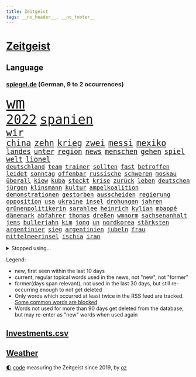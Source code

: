 ```yaml
---
title: Zeitgeist
tags: __no_header__, __no_footer__
---
```


# [Zeitgeist](https://oliz.io/zeitgeist/)

## Language

<h3><a href="https://www.spiegel.de" target="_blank">spiegel.de</a> (German, 9 to 2 occurrences)</h3>
<p style="font-family:monospace">
<span style="font-size:32pt"><a href="news_links.html#wm" class="current">wm</a></span>
<br>
<span style="font-size:26pt"><a href="news_links.html#2022" class="current">2022</a></span>
<span style="font-size:26pt"><a href="news_links.html#spanien" class="current">spanien</a></span>
<br>
<span style="font-size:20pt"><a href="news_links.html#wir" class="current">wir</a></span>
<br>
<span style="font-size:17pt"><a href="news_links.html#china" class="current">china</a></span>
<span style="font-size:17pt"><a href="news_links.html#zehn" class="current">zehn</a></span>
<span style="font-size:17pt"><a href="news_links.html#krieg" class="current">krieg</a></span>
<span style="font-size:17pt"><a href="news_links.html#zwei" class="current">zwei</a></span>
<span style="font-size:17pt"><a href="news_links.html#messi" class="current">messi</a></span>
<span style="font-size:17pt"><a href="news_links.html#mexiko" class="current">mexiko</a></span>
<br>
<span style="font-size:14pt"><a href="news_links.html#landes" class="current">landes</a></span>
<span style="font-size:14pt"><a href="news_links.html#unter" class="current">unter</a></span>
<span style="font-size:14pt"><a href="news_links.html#region" class="current">region</a></span>
<span style="font-size:14pt"><a href="news_links.html#news" class="current">news</a></span>
<span style="font-size:14pt"><a href="news_links.html#menschen" class="current">menschen</a></span>
<span style="font-size:14pt"><a href="news_links.html#gehen" class="current">gehen</a></span>
<span style="font-size:14pt"><a href="news_links.html#spiel" class="current">spiel</a></span>
<span style="font-size:14pt"><a href="news_links.html#welt" class="current">welt</a></span>
<span style="font-size:14pt"><a href="news_links.html#lionel" class="current">lionel</a></span>
<br>
<span style="font-size:12pt"><a href="news_links.html#deutschland" class="current">deutschland</a></span>
<span style="font-size:12pt"><a href="news_links.html#team" class="current">team</a></span>
<span style="font-size:12pt"><a href="news_links.html#trainer" class="current">trainer</a></span>
<span style="font-size:12pt"><a href="news_links.html#sollten" class="current">sollten</a></span>
<span style="font-size:12pt"><a href="news_links.html#fast" class="current">fast</a></span>
<span style="font-size:12pt"><a href="news_links.html#betroffen" class="current">betroffen</a></span>
<span style="font-size:12pt"><a href="news_links.html#leidet" class="current">leidet</a></span>
<span style="font-size:12pt"><a href="news_links.html#sonntag" class="current">sonntag</a></span>
<span style="font-size:12pt"><a href="news_links.html#offenbar" class="current">offenbar</a></span>
<span style="font-size:12pt"><a href="news_links.html#russische" class="current">russische</a></span>
<span style="font-size:12pt"><a href="news_links.html#schweren" class="current">schweren</a></span>
<span style="font-size:12pt"><a href="news_links.html#moskau" class="current">moskau</a></span>
<span style="font-size:12pt"><a href="news_links.html#überall" class="current">überall</a></span>
<span style="font-size:12pt"><a href="news_links.html#kiew" class="current">kiew</a></span>
<span style="font-size:12pt"><a href="news_links.html#kuba" class="current">kuba</a></span>
<span style="font-size:12pt"><a href="news_links.html#steckt" class="current">steckt</a></span>
<span style="font-size:12pt"><a href="news_links.html#krise" class="current">krise</a></span>
<span style="font-size:12pt"><a href="news_links.html#zurück" class="current">zurück</a></span>
<span style="font-size:12pt"><a href="news_links.html#leben" class="current">leben</a></span>
<span style="font-size:12pt"><a href="news_links.html#deutschen" class="current">deutschen</a></span>
<span style="font-size:12pt"><a href="news_links.html#jürgen" class="current">jürgen</a></span>
<span style="font-size:12pt"><a href="news_links.html#klinsmann" class="new">klinsmann</a></span>
<span style="font-size:12pt"><a href="news_links.html#kultur" class="current">kultur</a></span>
<span style="font-size:12pt"><a href="news_links.html#ampelkoalition" class="current">ampelkoalition</a></span>
<span style="font-size:12pt"><a href="news_links.html#demonstrationen" class="current">demonstrationen</a></span>
<span style="font-size:12pt"><a href="news_links.html#gestorben" class="current">gestorben</a></span>
<span style="font-size:12pt"><a href="news_links.html#ausscheiden" class="current">ausscheiden</a></span>
<span style="font-size:12pt"><a href="news_links.html#regierung" class="current">regierung</a></span>
<span style="font-size:12pt"><a href="news_links.html#opposition" class="current">opposition</a></span>
<span style="font-size:12pt"><a href="news_links.html#usa" class="current">usa</a></span>
<span style="font-size:12pt"><a href="news_links.html#ukraine" class="current">ukraine</a></span>
<span style="font-size:12pt"><a href="news_links.html#insel" class="current">insel</a></span>
<span style="font-size:12pt"><a href="news_links.html#drohungen" class="current">drohungen</a></span>
<span style="font-size:12pt"><a href="news_links.html#jahren" class="current">jahren</a></span>
<span style="font-size:12pt"><a href="news_links.html#grünenpolitikerin" class="current">grünenpolitikerin</a></span>
<span style="font-size:12pt"><a href="news_links.html#sarahlee" class="new">sarahlee</a></span>
<span style="font-size:12pt"><a href="news_links.html#heinrich" class="current">heinrich</a></span>
<span style="font-size:12pt"><a href="news_links.html#kylian" class="current">kylian</a></span>
<span style="font-size:12pt"><a href="news_links.html#mbappé" class="current">mbappé</a></span>
<span style="font-size:12pt"><a href="news_links.html#dänemark" class="current">dänemark</a></span>
<span style="font-size:12pt"><a href="news_links.html#abfahrer" class="new">abfahrer</a></span>
<span style="font-size:12pt"><a href="news_links.html#thomas" class="current">thomas</a></span>
<span style="font-size:12pt"><a href="news_links.html#dreßen" class="new">dreßen</a></span>
<span style="font-size:12pt"><a href="news_links.html#wmnorm" class="new">wmnorm</a></span>
<span style="font-size:12pt"><a href="news_links.html#sachsenanhalt" class="current">sachsenanhalt</a></span>
<span style="font-size:12pt"><a href="news_links.html#jens" class="current">jens</a></span>
<span style="font-size:12pt"><a href="news_links.html#bullerjahn" class="new">bullerjahn</a></span>
<span style="font-size:12pt"><a href="news_links.html#kim" class="current">kim</a></span>
<span style="font-size:12pt"><a href="news_links.html#jong" class="new">jong</a></span>
<span style="font-size:12pt"><a href="news_links.html#un" class="new">un</a></span>
<span style="font-size:12pt"><a href="news_links.html#nordkorea" class="current">nordkorea</a></span>
<span style="font-size:12pt"><a href="news_links.html#stärksten" class="current">stärksten</a></span>
<span style="font-size:12pt"><a href="news_links.html#argentinier" class="current">argentinier</a></span>
<span style="font-size:12pt"><a href="news_links.html#sieg" class="current">sieg</a></span>
<span style="font-size:12pt"><a href="news_links.html#argentinien" class="current">argentinien</a></span>
<span style="font-size:12pt"><a href="news_links.html#jubeln" class="current">jubeln</a></span>
<span style="font-size:12pt"><a href="news_links.html#frau" class="current">frau</a></span>
<span style="font-size:12pt"><a href="news_links.html#mittelmeerinsel" class="new">mittelmeerinsel</a></span>
<span style="font-size:12pt"><a href="news_links.html#ischia" class="new">ischia</a></span>
<span style="font-size:12pt"><a href="news_links.html#iran" class="current">iran</a></span>
</p>
<details>
<summary>Stopped using...</summary>
<p class="former" style="font-size:12pt">
jugendliche(767) netzwerken(767) küste(766) großteil(765) herbst(765) hervor(765) coronawelle(764) haftstrafe(764) scheidet(764) software(764) usbehörden(764) aufgeben(763) flieht(763) gewissen(763) joachim(763) johnson(763) lebenslanger(763) myanmar(763) präsidentschaftswahl(763) richtigen(763) verriet(763) breit(762) islamischer(762) respekt(762) verdächtiger(762) versuch(762) verteilt(762) wünscht(762) behandlung(761) bewerber(761) covid19(761) erholt(761) gefährden(761) gelernt(761) gereist(761) kennen(761) klimawandels(761) maske(761) razzia(761) stattfinden(761) steuer(761) verhängen(761) 2016(760) berufung(760) eingebrochen(760) hinweisen(760) infrage(760) männern(760) rostock(760) abgesagt(759) alexej(759) bahnhof(759) büros(759) einführen(759) erteilt(759) gefasst(759) nawalny(759) stolz(759) vorher(759) begründung(758) erfahrung(758) weitergegeben(758) wenden(758) angekommen(757) australische(757) doku(757) erkennen(757) eustaaten(757) konfrontiert(757) schülerinnen(757) studium(757) verkehrsminister(757) weisen(757) zahlung(757) bestimmt(756) bvb(756) vergessen(756) überschattet(756) angeblichen(755) appell(755) bewertet(755) niederländische(755) schadet(755) verschwand(755) dramatisch(754) homeoffice(754) potsdam(754) spott(754) übergeben(754) amerikanischen(753) gemeldet(753) institut(753) ministerpräsidenten(753) sprecher(753) stil(753) deutlichen(752) erkenntnisse(752) freiburg(752) kräftig(752) passt(752) sinn(752) 1945(751) drastische(751) lüge(751) ursachen(751) angeklagten(750) athleten(750) büro(750) dicht(750) erinnern(750) glücklich(750) kehrte(750) abschaffen(749) berühmte(749) geklärt(749) oppositionelle(749) wähler(749) finanzieren(748) rassistischen(748) restaurants(748) brauche(747) freie(747) schwindet(747) e(746) 900(745) ausgeliefert(745) zogen(745) beteiligen(744) hürden(744) luca(744) lücke(744) aufarbeitung(743) auflagen(743) empfängt(742) status(741) em(740) geimpft(740) holocaust(740) nachbarn(740) william(740) schockiert(739) uefa(739) voraussetzungen(739) dfbpokal(737) griechischen(737) streitet(736) analysiert(735) insassen(735) iphone(735) nachbar(735) führenden(734) rettete(734) ausgesetzt(733) favorit(733) hohem(733) retter(732) s(732) 2012(731) sinkende(731) sprachen(731) informiert(729) wandel(728) niedrig(723) rutschte(722) identität(717) verpasste(716) günther(713) topspiel(711) premiers(709) flug(708) farbe(706) verdoppelt(706) herzinfarkt(699) bösen(692) mängel(692) anna(653) konfrontation(650) gezielt(645) fotografiert(644) lehrerin(640) konkreten(624) unverletzt(619) demnächst(615) 4000(614) südwesten(602) russe(600) konservative(598) erteilte(594) athen(593) gebeten(582) verlag(568) banken(562) willkommen(559) militärische(555) gestanden(545) potsdamer(542) absolute(534) dorthin(525) eingeladen(525) finger(513) schwäche(513) höherer(511) anführer(507) ministerin(502) volk(498) kämpften(485) chaotischen(482) präsentierte(477) sichtbar(475) ostseepipeline(473) hamburgs(470) inszenieren(468) ahrtal(464) dankte(464) flut(464) superstars(462) weibliche(462) flutkatastrophe(460) siebzigerjahren(458) nachträglich(455) staatskonzern(454) bemerkbar(452) gestern(450) ankommen(445) iphones(445) funktionen(444) gerissen(444) lina(438) gladbach(435) hoffenheim(435) rückgabe(433) ussoldaten(429) lutz(428) universität(426) papiere(425) milch(420) 73(419) atombombe(419) gehälter(419) draghi(416) schnelles(412) stach(412) basis(410) straftaten(407) staatssekretär(405) kurze(399) mehrfamilienhaus(397) unterhaus(397) harren(396) grünenpolitiker(394) bettina(389) direkte(388) gaslieferungen(386) empfehlen(384) oppositionsführer(383) saal(382) missbrauchsskandal(380) 200000(378) gasversorgung(378) importieren(378) beantwortet(376) radikaler(375) schuldenbremse(375) beruft(372) vorwand(372) lieferungen(371) versenkt(371) bas(368) bärbel(368) beschlagnahmte(366) hafenstadt(366) stromausfall(366) coaching(360) bevorstehenden(357) ostukraine(357) schienen(356) schusswaffen(356) entziehen(353) minderjähriger(353) tories(351) svenja(346) gelb(344) johnsons(344) ozean(344) decken(343) extremer(343) rekordsumme(342) zustande(342) mache(341) nagel(341) stephen(340) missverstanden(339) phänomen(339) mitleid(337) aston(335) brennt(332) pessimistisch(332) instituts(330) kriegs(330) omikron(330) windräder(327) lieferung(326) küche(322) 68(320) gefühle(320) getäuscht(320) moskauer(320) downing(318) fördern(314) bronze(313) kraftwerk(313) verpflichtung(313) gerammt(312) zerstörung(311) einrichtungen(309) cool(307) hinzu(307) flugzeugen(306) abhalten(305) neuwagen(305) ring(302) luhansk(301) schwieriger(300) hauptbahnhof(298) benutzen(297) entführung(297) aufgeklärt(296) damalige(293) gerichte(293) hartes(292) ukrainerin(292) ausraster(291) protestierenden(290) methan(288) verweist(288) wahlrechtsreform(286) bürgerkrieg(284) verzweifeln(284) emotionalen(283) unabhängiger(283) gezwungen(280) aldi(279) anstrengungen(278) andrij(276) melnyk(276) solo(276) journalismus(275) 350(274) premierministerin(274) berlusconi(273) gymnasium(273) transparenz(271) warme(269) franzose(268) diebstahls(265) rekonstruktion(262) abseits(261) kusel(261) verübt(261) betrugs(259) silber(258) anschlägen(256) therapie(256) vereinigung(255) abrechnung(250) ernsthaft(249) gefolgt(248) kanzlerpartei(248) sanktioniert(247) schildern(247) sperre(247) beschwören(246) betreiben(246) hinterbliebenen(245) mangelhaft(245) erneuerbare(244) beschuldigten(240) blume(240) evakuierung(238) profitierte(238) spiegelbildungsnewsletter(238) tina(238) empfang(237) töchter(237) kriegsverbrechen(233) lindners(233) schnellere(231) tanken(231) wiedereinführung(231) koch(230) jüngster(226) innenräumen(225) königsklasse(223) links(223) günstiger(222) lautete(222) zurückhaltend(222) köpfe(221) offiziere(221) untergebracht(219) ferraripilot(218) geist(218) oksana(218) poleposition(218) rechnungshof(217) sainz(216) boxen(214) separatistenführer(214) stocken(214) beigelegt(213) dmitrij(213) energiekonzerne(213) suchten(213) bundesverband(212) partnern(212) spannung(212) ausschließlich(211) erlauben(211) kassen(211) kompensieren(208) diesjährigen(207) updates(207) windkraftausbau(207) agenten(206) neuwahlen(206) kritischer(205) my(205) lauterbachs(204) nordwesten(204) ideologie(203) elend(202) maximilian(201) hungerkrise(199) großoffensive(196) schleppend(196) enkel(191) vermisster(190) giftige(189) ärztinnen(189) niedrigere(188) psychiatrie(188) hochrangiger(187) ringtausch(187) state(187) habecks(186) halt(186) kleinflugzeug(185) kleinflugzeugs(185) susanne(185) ehrt(183) entschuldigte(183) mannheim(183) scholz’(183) kletterte(182) skandalen(182) schonen(181) trennten(181) bosnien(180) falschem(180) lichter(180) droge(179) usschauspieler(179) westjordanland(179) willkür(179) einstecken(177) hitze(176) kinderinterview(176) viral(176) dortmunds(175) held(175) zuständen(174) anfällig(172) stagniert(172) ereignete(171) ex(171) verlaufen(171) 80000(169) ikonische(169) managerin(169) anhängerschaft(168) cannabis(168) legalisierung(168) vereidigt(168) norweger(167) dmitri(166) libanon(166) beatrix(165) diejenigen(165) nachhaltig(165) usbasketballerin(165) versinkt(165) riesigen(163) griechische(161) stockholm(161) effizienter(160) verfassungsbeschwerde(160) einhalten(159) zeitschrift(159) 13jährigen(157) vernommen(157) zuckerberg(157) austrocknen(156) kühnert(156) einzudämmen(155) streichung(155) tierschützer(155) dfbpokals(154) offensichtlich(154) spdgeneralsekretär(154) einfahrt(153) einsparen(152) ross(152) sprung(152) lng(151) therapien(150) uiguren(150) weltfußballer(150) gegenwart(149) mobilisieren(147) fließen(146) sudan(146) vorgeführt(146) drogenboss(145) geltenden(145) outfit(145) zwillinge(145) nszeit(144) aufräumen(143) blätter(143) hast(143) ressorts(143) ängste(142) rauchmelder(141) jagt(140) millionenstrafe(140) 9eurotickets(139) vorschau(139) vorstellung(139) gesteuert(138) gästen(137) verdeckte(137) bekämpft(136) partnerin(135) usarmee(133) webbteleskop(133) depression(132) erobern(132) kronprinz(132) ausgebeutet(131) direktorin(131) kostete(131) rechtspopulist(131) cyberattacke(130) sinnvoller(130) stehende(130) endgültige(129) krebserkrankung(129) lapid(129) geliebt(127) kommentare(127) absurden(126) diente(126) freigestellt(126) geschichtenewsletter(126) laufzeit(126) vize(126) madame(125) dringt(124) krach(124) verkehrsministerium(124) berlinneukölln(123) formen(123) fünfmal(123) sabine(123) wissenschaft(123) überzeugend(122) matterhorn(121) medizinische(121) niedrigen(121) schlägerei(121) suchtforscher(121) detroit(120) fehlenden(120) mittelfristig(120) achtung(119) hunderttausenden(119) trendwende(119) umstrittenem(119) akzeptabel(118) buchhandels(118) konsumieren(118) kämpferisch(118) lebensgefährte(118) moderiert(118) eurowings(117) flugzeugbauer(117) goldmedaille(117) anschlags(116) branchenverband(116) kultusminister(116) verbrauch(116) atomgespräche(115) elbe(115) frühestens(115) made(115) schmerzhaft(115) trägerrakete(115) verstanden(115) wahrzeichen(115) abgebrannt(114) digitale(114) prostituierten(114) ähnlichen(114) bond(113) horrenden(113) teufel(113) kolonialzeit(112) obduktionsergebnis(112) pipeline(112) schleuser(112) service(112) starkwatzinger(112) verleihung(112) starts(111) strompreis(111) bahnfahren(110) denys(110) emobilität(110) schmyhal(110) warmes(110) chinesen(109) einnahme(109) glänzen(109) angeschlagener(108) entlarvt(108) mahmoud(108) disziplinarverfahren(107) laufzeitverlängerung(107) revolte(107) sarg(107) britta(106) dargestellt(106) frauenanteil(106) begangen(105) effekt(105) offenlegen(105) sexistisch(105) verringert(105) historikerin(104) vertrauter(104) danke(103) intendant(103) medikamenten(103) privatwirtschaft(103) sterling(103) summer(103) etlichen(102) prostitution(102) island(101) kippten(101) rezessionsangst(101) schwarzmarkt(100) verschleiern(100) daneben(99) gründet(99) hansa(99) hingelegt(99) krankschreibungen(99) anordnung(98) bränden(98) umsetzbar(98) bundesamts(97) carlsen(97) energieverbrauch(97) korrekt(97) protestbewegung(97) stock(97) dreijährigen(96) wettkämpfen(96) pornografie(95) stattgefunden(95) hindernis(94) machtdemonstration(94) schmelzen(94) unrealistisch(94) unwohlsein(94) wärmepumpen(94) dreijähriger(93) katastrophenschutz(93) nachfolgeregelung(93) verstoß(93) anzeigen(92) durchs(92) gangster(92) wanken(92) importiert(91) myanmars(91) nebenwirkungen(91) südküste(91) anklagebehörde(90) athletin(90) auszusetzen(90) bundesministerien(90) dekret(90) dopings(90) einsparungen(90) kater(90) privates(90) rettungspaket(90) unbeliebt(90) abmachung(89) defekte(89) fördertopf(89) millionenschweren(89) mithäftling(89) tiny(89) erbitterter(88) fahrerinnen(88) spitzen(88) umgerüstet(88) 458(87) begraben(87) bestattet(87) geschont(87) hartnäckig(87) kandidierte(87) sommerspielen(87) stromrechnung(87) weltpolitik(87) zahlte(87) freibetrag(86) wars(86) ausschließen(85) huth(85) konkreter(85) nuklearer(85) operative(85) bewohnern(84) eberl(84) erstach(84) killer(84) leitzinserhöhung(84) saisonstart(84) unterspült(84) behaarung(83) damen(83) desaströses(83) fahrten(83) landwirtschaftlichen(83) spätsommer(83) taipeh(83) torschützen(83) usstaat(83) 2022/23(82) alonso(82) inselstaats(82) niedrigwasser(82) angegangen(81) begreift(81) lindsey(81) schilder(81) strenge(81) türme(81) ussenator(81) abwehren(80) blamiert(80) franck(80) ribéry(80) thailändischen(80) vernichtenden(80) örtliche(80) akwlaufzeitverlängerung(79) aufzeichnungen(79) bewarb(79) gasvorkommen(79) gratuliert(79) langweiliger(79) mississippi(79) twitterkanal(79) vision(79) zugesprochen(79) zwangsräumung(79) sommerlich(78) antarktis(77) ashton(77) desideriuserasmusstiftung(77) eon(77) fatales(77) grundfreibetrag(77) reklamiert(77) vorgeht(77) angepassten(76) bedauert(76) infrastrukturministerium(76) marihuana(76) simulieren(76) befehlshaber(75) beiseitelegen(75) safe(75) sicherheitslücken(75) angezeigt(74) erspart(74) fußballprofis(74) gewürdigt(74) griechischtürkischen(74) hungertod(74) muslimischen(74) prägt(74) schulpflicht(74) tobias(74) gezeichnet(73) liverpooltrainer(73) rechtfertigen(73) rot(73) überwachten(73) freundschaftlich(72) goldener(72) rushdie(72) weizsäcker(72) 150000(71) akwweiterbetrieb(71) blutiger(71) eid(71) energiesicherheit(71) formierte(71) frieren(71) lernte(71) messbar(71) rappers(71) spielten(71) herzegowina(70) obduktion(70) rechter(70) stapel(70) vergisst(70) zdfpolitbarometer(70) fahrzeiten(69) tabellenspitze(69) aktiven(68) automaten(68) coronamaskenpflicht(68) heroin(68) abgekartetes(67) inflationsausgleich(67) klaute(67) staudamm(67) tue(67) astronomie(66) diäten(66) kommerzielle(66) mexikanische(66) seitenlinie(66) klosterhalfen(65) konstanze(65) langstreckenläuferin(65) natürlichen(65) nora(65) regisseurin(65) salma(65) bereiche(64) beseitigung(64) machtmissbrauch(64) vorstandsmitglieder(64) angereist(63) bezirken(63) drakonische(63) erhärtet(63) granaten(63) senders(63) spitzenbeamte(63) chefredakteurin(62) giovanni(62) hausarrest(62) pässen(62) strafrechtliche(62) wasserqualität(62) attackieren(61) chemikalien(61) germany(61) tuch(61) verstören(61) 16000(60) bundeswirtschaftsministerium(60) bussen(60) milliardenkosten(60) reinigung(60) stagnation(60) vanessa(60) verhaltens(60) ausweise(59) bewerbung(59) durchqueren(59) leihgabe(59) präzise(59) scheuer(59) beate(58) buchpreis(58) eingeführten(58) luftangriff(58) preisverleihungen(58) einzelhändler(57) gefühlen(57) hommage(57) linkenabgeordnete(57) nordosten(57) straßenrennen(57) studienkredite(57) verfehlungen(57) verjähren(57) alpine(56) deftig(56) intimität(56) kabinetts(56) klimastiftung(56) luftfilter(56) mv(56) 282(55) 36000(55) baltischen(55) besiegte(55) einschalten(55) ereignet(55) erinnerungskultur(55) extinction(55) jahrhunderts(55) medizinstudienplätze(55) rebellion(55) wonach(54) erklimmen(53) landesarbeitsgericht(53) rühren(53) umgekehrt(53) annehmen(52) bombardiert(52) doppelte(52) gutem(52) roboter(52) abgelöst(51) flachen(51) futter(51) mittelschicht(51) bildschirm(50) breitbandausbau(50) klimaaktivist(50) kranke(50) reichten(50) richters(50) vwboss(50) eingeschaltet(49) faulheit(49) spiegelrekonstruktion(49) sportlerin(49) unglücksmaschine(49) zuschauerrekord(49) erlöse(48) grauenvolle(48) kleber(48) renommierten(48) verdunkelt(48) atommüll(47) ian(47) pilotenstreik(47) verstorbene(47) gratulieren(46) kriegsmüdigkeit(46) spiegelrecherche(46) dokumentarfilmer(45) leidenschaftliche(45) mitentscheidend(45) rossbach(45) truss'(45) winters(45) ästen(45) abtreiben(44) leistete(44) manuskript(44) ungeliebten(44) wohnraum(44) abgezeichnet(43) bannon(43) bestimmen(43) familienvater(43) fauxpas(43) ios(43) mercedesbenz(43) seaton(43) tollerort(43) verteilung(43) ffp2masken(42) zentralafrika(42) amtsärzte(41) missachtung(41) nirgendwo(41) vorausgegangen(41) facebookgründer(40) haderte(40) königlichen(40) lissabon(40) niederlagen(40) westminster(40) 1985(39) bekämpfte(39) bochumer(39) feindliche(39) interpretiert(39) liebte(39) nachbessern(39) königshaus(38) sportdirektor(38) tabellenschlusslicht(38) zerstritten(38) übernachtet(38) grausame(37) konventionen(37) nebenjobs(37) schleuserbande(37) schlichte(37) viertes(37) fabrik(36) information(36) plausibel(36) anlasslose(35) dhb(35) exverein(35) facebookmutter(35) haustier(35) konterfei(35) vorratsdatenspeicherung(35) ausrichter(34) elektroautohersteller(34) ernsten(34) familiengeschichte(34) fertig(34) gedanken(34) souveränen(34) sterne(34) abgabenfrei(33) alben(33) frackingverbot(33) jacob(33) neofaschistin(33) reesmogg(33) superlative(33) effizient(32) gehüllt(32) labels(32) lippen(32) off(32) offensiv(32) publikumspreis(32) ausschluss(31) gräueltaten(31) putinvertrauter(31) sheriff(31) verschweigen(31) blamage(30) blutbuch(30) channel(30) frühindikator(30) l'horizon(30) lecks(30) nordstreampipelines(30) polizeianwärterin(30) staatsanwälte(30) zurückgeben(30) externe(29) gewaltvorwürfen(29) jackman(29) peskow(29) strauchelnden(29) tierischer(29) äußersten(29) aufbauen(28) intifada(28) masha(28) mitspielt(28) pipelinelecks(28) scheinreferenden(28) sommers(28) ventura(28) verordnet(28) waldimir(28) wirtschafts(28) bevorstehen(27) joints(27) margrethes(27) montagmorgen(27) noah(27) queerfeindlichen(27) verharmlosen(27) versteigern(27) zugstrecke(27) bischof(26) jauch(26) sheeran(26) versehen(26) verunreinigt(26) zielt(26) 108(25) deuten(25) europäerin(25) exparteichef(25) anerkennung(24) fdpfinanzminister(24) fußballnationalteam(24) hinterfragt(24) märkte(24) ansprechen(23) karin(23) möge(23) parolen(23) bundestagsdelegation(22) eichstätt(22) heimflug(22) titelstreit(22) unterseekabel(22) austin(21) bekäme(21) multitasking(21) satelliten(21) vorbildlich(21) 102(20) 220(20) braunkohlebagger(20) kamikazedrohnen(20) rechtsstaatlichkeit(20) weigert(20) exstaatschef(19) kiffen(19) methanwerte(19) preisträger(19) smartwatches(19) bewunderung(18) klimazielen(18) mullahregime(18) regierenden(18) konfrontationskurs(17) kramer(17) kriminalfall(17) ministerpräsidentenkonferenz(17) xabi(17) erbgut(16) judenfeindliche(16) livesendung(16) passagieren(16) stadtderby(16) blackoutgefahr(15) doppelwumms(15) hilton(15) minsk(15) sven(15) zugfahrt(15) eugipfel(14) finanzmärkte(14) geopolitisches(14) rückendeckung(14) stärkste(14) verschaffen(14) zelle(14) 007(13) belastbar(13) gekappt(13) geldvermögen(13) intakt(13) trumpunterstützer(13) unterfinanziert(13) weicht(13) entgeht(12) hofften(12) milliardärs(12) radiomoderator(12) spitzenforschung(12) verplappert(12) westküste(12) frauenrennserie(11) komponiert(11) solidarisiert(11)
</p>
</details>
<p>Legend:
<ul>
<li><span class="new">new</span>, first seen within the last 10 days</li>
<li><span class="current">current</span>, regular topical words used in the news, not "new", not "former"</li>
<li><span class="former">former(days span relevant)</span>, not used in the last 30 days, but still re-occurring enough to not get deleted</li>
<li>Only words which occurred at least twice in the RSS feed are tracked. <a href="language/filters.py">Some common words are blocked</a></li>
<li>Words not used for more than 90 days get deleted from the database, but may re-enter as "new" words when used again</li>
</ul>
</p>

## [Investments](investments.html)[.csv](investments.csv)

## [Weather](weather.html)

<footer>
<a href="javascript:toggleTheme()" class="nav">🌓</a>
<a href="https://github.com/ooz/zeitgeist">code</a> measuring the Zeitgeist since 2019, by <a href="https://oliz.io">oz</a>
</footer>
